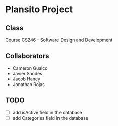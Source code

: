 # Plansito Project

## Class
Course CS246 - Software Design and Development


## Collaborators

- Cameron Gualco
- Javier Sandes
- Jacob Haney
- Jonathan Rojas


## TODO

- [ ] add isActive field in the database
- [ ] add Categories field in the database
